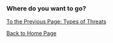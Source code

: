 
### Where do you want to go?
[To the Previous Page: Types of Threats](practice.md)

[Back to Home Page](README.md)

